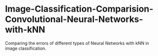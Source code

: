 # Image-Classification-Comparision-Convolutional-Neural-Networks-with-kNN
Comparing the errors of different types of Neural Networks with kNN in image classification.
